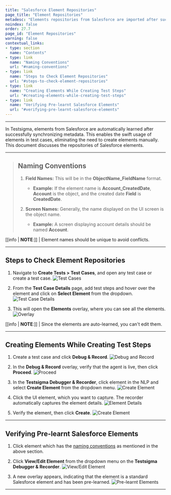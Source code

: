 ```yaml
---
title: "Salesforce Element Repositories"
page_title: "Element Repositories"
metadesc: "Elements repositories from Salesforce are imported after successfully synchronizing metadata. This article discusses Salesforce elements repositories."
noindex: false
order: 27.7
page_id: "Element Repositories"
warning: false
contextual_links:
- type: section
  name: "Contents"
- type: link
  name: "Naming Conventions"
  url: "#naming-conventions"
- type: link
  name: "Steps to Check Element Repositories"
  url: "#steps-to-check-element-repositories"
- type: link
  name: "Creating Elements While Creating Test Steps"
  url: "#creating-elements-while-creating-test-steps"
- type: link
  name: "Verifying Pre-learnt Salesforce Elements"
  url: "#verifying-pre-learnt-salesforce-elements"
---
```


---

In Testsigma, elements from Salesforce are automatically learned after successfully synchronizing metadata. This enables the swift usage of elements in test cases, eliminating the need to create elements manually. This document discusses the repositories of Salesforce elements.

---

> ## **Naming Conventions**
> 
> 1. **Field Names:** This will be in the **ObjectName_FieldName** format.
>    - **Example:** If the element name is **Account_CreatedDate**, **Account** is the object, and the created date **Field** is **CreatedDate**.
>
> 2. **Screen Names:** Generally, the name displayed on the UI screen is the object name.
>    - **Example:** A screen displaying account details should be named **Account**.

[[info | **NOTE**:]]
| Element names should be unique to avoid conflicts.


---

## **Steps to Check Element Repositories**


1. Navigate to **Create Tests > Test Cases**, and open any test case or create a test case. 
![Test Cases](https://s3.amazonaws.com/static-docs.testsigma.com/new_images/projects/applications/sfertcs.png)

2. From the **Test Case Details** page, add test steps and hover over the element and click on **Select Element** from the dropdown. 
![Test Case Details](https://s3.amazonaws.com/static-docs.testsigma.com/new_images/projects/applications/sferse.png)

3. This will open the **Elements** overlay, where you can see all the elements. 
![Overlay](https://s3.amazonaws.com/static-docs.testsigma.com/new_images/projects/applications/sferoverlay.png)

[[info | **NOTE**:]]
| Since the elements are auto-learned, you can't edit them.


---

## **Creating Elements While Creating Test Steps**

1. Create a test case and click **Debug & Record**.
   ![Debug and Record](https://s3.amazonaws.com/static-docs.testsigma.com/new_images/projects/applications/debug_Record_SF_Elem.png)

2. In the **Debug & Record** overlay, verify that the agent is live, then click **Proceed**.
   ![Proceed](https://s3.amazonaws.com/static-docs.testsigma.com/new_images/projects/applications/Proceed_SF_Elem.png)

3. In the **Testsigma Debugger & Recorder**, click element in the NLP and select **Create Element** from the dropdown menu.
   ![Create Element](https://s3.amazonaws.com/static-docs.testsigma.com/new_images/projects/applications/CreateElement_SF.png)

4. Click the UI element, which you want to capture. The recorder automatically captures the element details.
   ![Element Details](https://s3.amazonaws.com/static-docs.testsigma.com/new_images/projects/applications/Elem_Details_SF.png)

5. Verify the element, then click **Create**.
   ![Create Element](https://s3.amazonaws.com/static-docs.testsigma.com/new_images/projects/applications/VerifyandCreate_SF_Elem.png)

---


## **Verifying Pre-learnt Salesforce Elements**

1. Click element which has the [naming conventions](https://testsigma.com/docs/salesforce-testing/element-repos/#naming-conventions) as mentioned in the above section.

2. Click **View/Edit Element** from the dropdown menu on the **Testsigma Debugger & Recorder**.
   ![View/Edit Element](https://s3.amazonaws.com/static-docs.testsigma.com/new_images/projects/applications/SF_VieworEdit_Elem.png)

3. A new overlay appears, indicating that the element is a standard Salesforce element and has been pre-learned.
   ![Pre-learnt Elements](https://s3.amazonaws.com/static-docs.testsigma.com/new_images/projects/applications/Prelearnt_Widget.png)

---